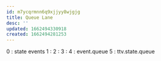 ```yaml
---
id: m7ycqrmnn6q9xjjyy8wjgjg
title: Queue Lane
desc: ''
updated: 1662494330918
created: 1662494281253
---
```

0 : state events
1 : 
2 :
3 : 
4 : event.queue
5 : ttv.state.queue